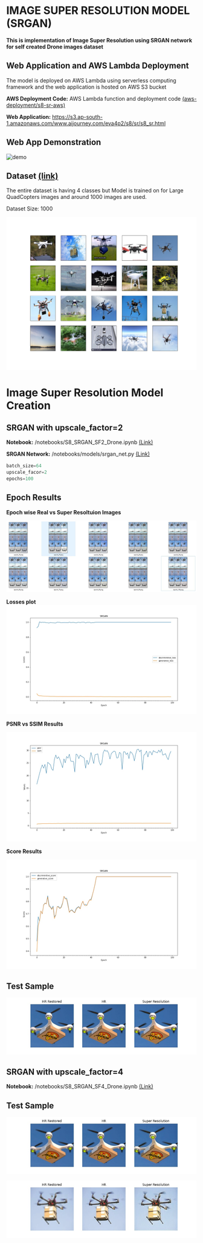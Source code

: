 # IMAGE SUPER RESOLUTION MODEL (SRGAN)

**This is implementation of Image Super Resolution using SRGAN network for self created Drone images dataset**

## Web Application and AWS Lambda Deployment

The model is deployed on AWS Lambda using serverless computing framework and the web application is hosted on AWS S3 bucket

**AWS Deployment Code:** AWS Lambda function and deployment code [(aws-deployment/s8-sr-aws)](aws-deployment/s8-sr-aws)
 
**Web Application:** https://s3.ap-south-1.amazonaws.com/www.aijourney.com/eva4p2/s8/sr/s8_sr.html

## Web App Demonstration

![demo](doc_images/s8_demo_sr.gif)


## Dataset [(link)](https://drive.google.com/drive/folders/1nsJIyTlz4APUZKjNCSnh7QiJt4vdK53k?usp=sharing)

The entire dataset is having 4 classes but Model is trained on  for Large QuadCopters images and around 1000 images are used.

Dataset Size: 1000

![sample](doc_images/dataset_samples.jpg)

# Image Super Resolution Model Creation

## SRGAN with upscale_factor=2
 
**Notebook:** /notebooks/S8_SRGAN_SF2_Drone.ipynb [(Link)](notebooks/S8_SRGAN_SF2_Drone.ipynb)

**SRGAN Network:** /notebooks/models/srgan_net.py [(Link)](notebooks/models/srgan_net.py)

```python
batch_size=64
upscale_facor=2
epochs=100
```

## Epoch Results

**Epoch wise Real vs Super Resoltuion Images**

![result](doc_images/sf2_epoch_results.jpg)

**Losses plot**
![result](doc_images/sf2_losses_plot.jpg)

**PSNR vs SSIM Results**

![result](doc_images/sf2_psnr_ssim_plot.jpg)

**Score Results**

![result](doc_images/sf2_scores_plot.jpg)

## Test Sample

![result](doc_images/sf2_result.jpg)

## SRGAN with upscale_factor=4
 
**Notebook:** /notebooks/S8_SRGAN_SF4_Drone.ipynb [(Link)](notebooks/S8_SRGAN_SF4_Drone.ipynb)

## Test Sample

![result](doc_images/sf4_result.jpg)

![result](doc_images/sf4_result_1.jpg)







